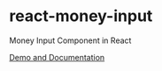 # react-money-input
Money Input Component in React

[Demo and Documentation](https://avraammavridis.github.io/currency-input/)

